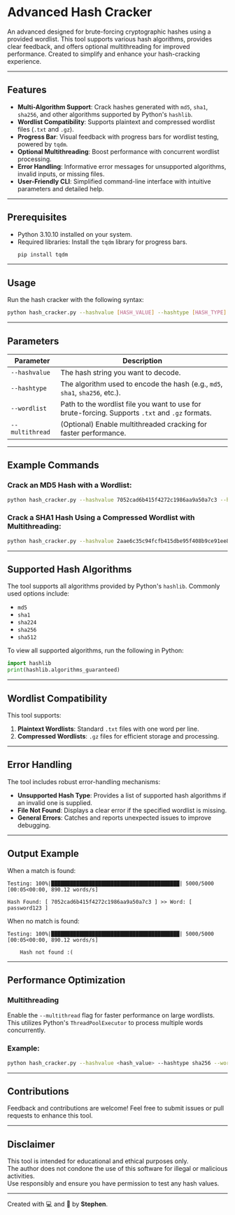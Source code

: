 # Advanced Hash Cracker

An advanced designed for brute-forcing cryptographic hashes using a provided wordlist. This tool supports various hash algorithms, provides clear feedback, and offers optional multithreading for improved performance. Created to simplify and enhance your hash-cracking experience.

---

## **Features**
- **Multi-Algorithm Support**: Crack hashes generated with `md5`, `sha1`, `sha256`, and other algorithms supported by Python's `hashlib`.
- **Wordlist Compatibility**: Supports plaintext and compressed wordlist files (`.txt` and `.gz`).
- **Progress Bar**: Visual feedback with progress bars for wordlist testing, powered by `tqdm`.
- **Optional Multithreading**: Boost performance with concurrent wordlist processing.
- **Error Handling**: Informative error messages for unsupported algorithms, invalid inputs, or missing files.
- **User-Friendly CLI**: Simplified command-line interface with intuitive parameters and detailed help.

---

## **Prerequisites**

- Python 3.10.10 installed on your system.
- Required libraries: Install the `tqdm` library for progress bars.
  ```bash
  pip install tqdm
  ```

---

## **Usage**

Run the hash cracker with the following syntax:

```bash
python hash_cracker.py --hashvalue [HASH_VALUE] --hashtype [HASH_TYPE] --wordlist [PATH_TO_WORDLIST] [--multithread]
```

---

## **Parameters**

| Parameter      | Description                                                                                     |
|----------------|-------------------------------------------------------------------------------------------------|
| `--hashvalue`  | The hash string you want to decode.                                                             |
| `--hashtype`   | The algorithm used to encode the hash (e.g., `md5`, `sha1`, `sha256`, etc.).                    |
| `--wordlist`   | Path to the wordlist file you want to use for brute-forcing. Supports `.txt` and `.gz` formats. |
| `--multithread`| (Optional) Enable multithreaded cracking for faster performance.                                |

---

## **Example Commands**

### Crack an MD5 Hash with a Wordlist:
```bash
python hash_cracker.py --hashvalue 7052cad6b415f4272c1986aa9a50a7c3 --hashtype md5 --wordlist words.txt
```

### Crack a SHA1 Hash Using a Compressed Wordlist with Multithreading:
```bash
python hash_cracker.py --hashvalue 2aae6c35c94fcfb415dbe95f408b9ce91ee846ed --hashtype sha1 --wordlist words.gz --multithread
```

---

## **Supported Hash Algorithms**

The tool supports all algorithms provided by Python's `hashlib`. Commonly used options include:
- `md5`
- `sha1`
- `sha224`
- `sha256`
- `sha512`

To view all supported algorithms, run the following in Python:
```python
import hashlib
print(hashlib.algorithms_guaranteed)
```

---

## **Wordlist Compatibility**

This tool supports:
1. **Plaintext Wordlists**: Standard `.txt` files with one word per line.
2. **Compressed Wordlists**: `.gz` files for efficient storage and processing.

---

## **Error Handling**

The tool includes robust error-handling mechanisms:
- **Unsupported Hash Type**: Provides a list of supported hash algorithms if an invalid one is supplied.
- **File Not Found**: Displays a clear error if the specified wordlist is missing.
- **General Errors**: Catches and reports unexpected issues to improve debugging.

---

## **Output Example**

When a match is found:
```text
Testing: 100%|█████████████████████████████████████████| 5000/5000 [00:05<00:00, 890.12 words/s]

Hash Found: [ 7052cad6b415f4272c1986aa9a50a7c3 ] >> Word: [ password123 ]
```

When no match is found:
```text
Testing: 100%|█████████████████████████████████████████| 5000/5000 [00:05<00:00, 890.12 words/s]

	Hash not found :(
```

---

## **Performance Optimization**

### Multithreading
Enable the `--multithread` flag for faster performance on large wordlists. This utilizes Python's `ThreadPoolExecutor` to process multiple words concurrently.

### Example:
```bash
python hash_cracker.py --hashvalue <hash_value> --hashtype sha256 --wordlist large_words.txt --multithread
```

---

## **Contributions**

Feedback and contributions are welcome! Feel free to submit issues or pull requests to enhance this tool.

---

## **Disclaimer**

This tool is intended for educational and ethical purposes only.  
The author does not condone the use of this software for illegal or malicious activities.  
Use responsibly and ensure you have permission to test any hash values.

---

Created with 💻 and 🔐 by **Stephen**.

